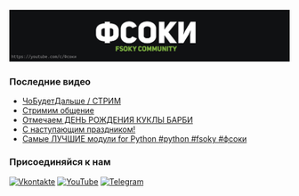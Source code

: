 [![Header](https://github.com/Fsoky/Fsoky/blob/main/assets/header-github.jpg)](https://youtube.com/c/Фсоки)

### Последние видео
<!-- YOUTUBE:START -->
- [ЧоБудетДальше / СТРИМ](https://www.youtube.com/watch?v=VCvr82nJzRc)
- [Стримим общение](https://www.youtube.com/watch?v=xLtvHvn6pCQ)
- [Отмечаем ДЕНЬ РОЖДЕНИЯ КУКЛЫ БАРБИ](https://www.youtube.com/watch?v=cmsgUGQiCss)
- [С наступающим праздником!](https://www.youtube.com/watch?v=v_Ey7eO9Ei0)
- [Самые ЛУЧШИЕ модули for Python #python #fsoky #фсоки](https://www.youtube.com/watch?v=uHcGUR9wSvk)
<!-- YOUTUBE:END -->

### Присоединяйся к нам
[![Vkontakte](https://img.shields.io/badge/Vkontakte-black?style=for-the-badge&logo=VK)](https://vk.com/fsoky)
[![YouTube](https://img.shields.io/badge/YouTube-red?style=for-the-badge&logo=YouTube)](https://youtube.com/c/Фсоки)
[![Telegram](https://img.shields.io/badge/Telegram-blue?style=for-the-badge&logo=Telegram)](https://t.me/fsokycommunity)
